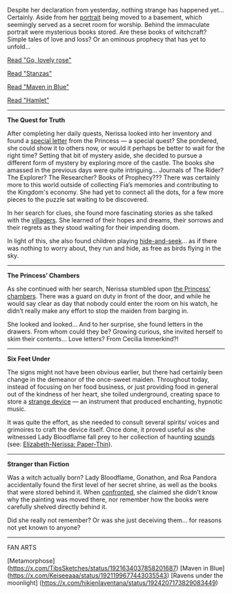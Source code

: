 Despite her declaration from yesterday, nothing strange has happened yet… Certainly. Aside from her [portrait](https://youtu.be/-BFf3e6YJwY?t=344) being moved to a basement, which seemingly served as a secret room for worship. Behind the immaculate portrait were mysterious books stored. Are these books of witchcraft? Simple tales of love and loss? Or an ominous prophecy that has yet to unfold...

[Read "Go, lovely rose"](#text:go-lovely-rose)

[Read "Stanzas"](#text:stanzas)

[Read "Maven in Blue"](#text:maven-in-blue)

[Read "Hamlet"](#text:hamlet)

---

**The Quest for Truth**

After completing her daily quests, Nerissa looked into her inventory and found a [special letter](https://youtu.be/-BFf3e6YJwY?t=996) from the Princess — a special quest? She pondered, she could show it to others now, or would it perhaps be better to wait for the right time? Setting that bit of mystery aside, she decided to pursue a different form of mystery by exploring more of the castle. The books she amassed in the previous days were quite intriguing... Journals of The Rider? The Explorer? The Researcher? Books of Prophecy??? There was certainly more to this world outside of collecting Fia’s memories and contributing to the Kingdom's economy. She had yet to connect all the dots, for a few more pieces to the puzzle sat waiting to be discovered.

In her search for clues, she found more fascinating stories as she talked with the [villagers](https://youtu.be/-BFf3e6YJwY?t=1859). She learned of their hopes and dreams, their sorrows and their regrets as they stood waiting for their impending doom.

In light of this, she also found children playing [hide-and-seek](https://youtu.be/-BFf3e6YJwY?t=1941)... as if there was nothing to worry about, they run and hide, as free as birds flying in the sky.

---

**The Princess’ Chambers**

As she continued with her search, Nerissa stumbled upon [the Princess’ chambers](https://youtu.be/-BFf3e6YJwY?t=2162). There was a guard on duty in front of the door, and while he would say clear as day that nobody could enter the room on his watch, he didn’t really make any effort to stop the maiden from barging in.

She looked and looked... And to her surprise, she found letters in the drawers. From whom could they be? Growing curious, she invited herself to skim their contents... Love letters? From Cecilia Immerkind?!

---

**Six Feet Under**

The signs might not have been obvious earlier, but there had certainly been change in the demeanor of the once-sweet maiden. Throughout today, instead of focusing on her food business, or just providing food in general out of the kindness of her heart, she toiled underground, creating space to store a [strange device](https://youtu.be/-BFf3e6YJwY?t=4262) — an instrument that produced enchanting, hypnotic music.

It was quite the effort, as she needed to consult several spirits/ voices and grimoires to craft the device itself. Once done, it proved useful as she witnessed Lady Bloodflame fall prey to her collection of haunting [sounds](https://youtu.be/-BFf3e6YJwY?t=12262) (see: [Elizabeth-Nerissa: Paper-Thin](#edge:liz-nerissa)).

---

**Stranger than Fiction**

Was a witch actually born? Lady Bloodflame, Gonathon, and Roa Pandora accidentally found the first level of her secret shrine, as well as the books that were stored behind it. When [confronted](https://youtu.be/-BFf3e6YJwY?t=12240), she claimed she didn’t know why the painting was moved there, nor remember how the books were carefully shelved directly behind it.

Did she really not remember? Or was she just deceiving them... for reasons not yet known to anyone?

---
FAN ARTS

[Metamorphose] (https://x.com/TibsSketches/status/1921634037858201687)
[Maven in Blue] (https://x.com/Keiseeaaa/status/1921199677443035543)
[Ravens under the moonlight] (https://x.com/hikienlaventana/status/1924207173829083449)


